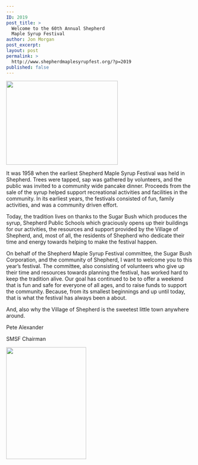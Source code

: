 ```yaml
---
---
ID: 2019
post_title: >
  Welcome to the 60th Annual Shepherd
  Maple Syrup Festival
author: Jon Morgan
post_excerpt:
layout: post
permalink: >
  http://www.shepherdmaplesyrupfest.org/?p=2019
published: false
---
```

<img class="alignnone size-medium wp-image-1518" src="http://www.shepherdmaplesyrupfest.org/wp-content/uploads/2018/03/103_5901-300x225.jpg" alt="" width="300" height="225" />

It was 1958 when the earliest Shepherd Maple Syrup Festival was held in Shepherd. Trees were tapped, sap was gathered by volunteers, and the public was invited to a community wide pancake dinner. Proceeds from the sale of the syrup helped support recreational activities and facilities in the community. In its earliest years, the festivals consisted of fun, family activities, and was a community driven effort.

Today, the tradition lives on thanks to the Sugar Bush which produces the syrup, Shepherd Public Schools which graciously opens up their buildings for our activities, the resources and support provided by the Village of Shepherd, and, most of all, the residents of Shepherd who dedicate their time and energy towards helping to make the festival happen.

On behalf of the Shepherd Maple Syrup Festival committee, the Sugar Bush Corporation, and the community of Shepherd, I want to welcome you to this year’s festival. The committee, also consisting of volunteers who give up their time and resources towards planning the festival, has worked hard to keep the tradition alive. Our goal has continued to be to offer a weekend that is fun and safe for everyone of all ages, and to raise funds to support the community. Because, from its smallest beginnings and up until today, that is what the festival has always been a about.

And, also why the Village of Shepherd is the sweetest little town anywhere around.

Pete Alexander

SMSF Chairman

<img class="alignnone size-medium wp-image-2020" src="http://www.shepherdmaplesyrupfest.org/wp-content/uploads/2018/04/null-e1524325915104-215x300.jpeg" alt="" width="215" height="300" />